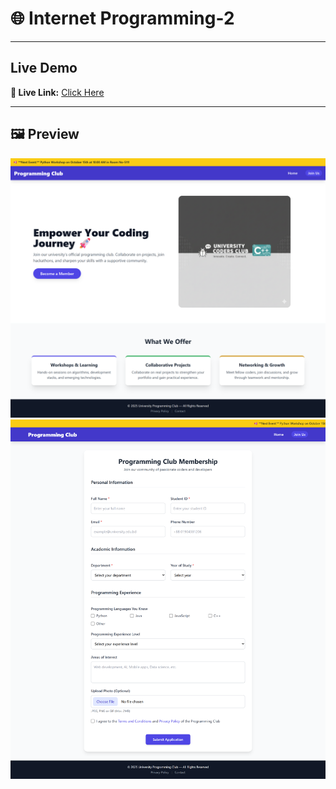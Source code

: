 # 🌐 Internet Programming-2
---

## Live Demo  
**🔗 Live Link:** [Click Here](https://abrarshazid.github.io/CSEC-422-Lab-Report-2/)  


---

## 🖼️ Preview

![App Screenshot](./1.png)
![App Screenshot](./2.png)